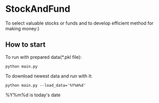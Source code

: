 # StockAndFund
To select valuable stocks or funds and to develop efficient method for making money:)

## How to start
To run with prepared data(*.pkl file):
```
python main.py
```
To download newest data and run with it:
```
python main.py --load_data='%Y%m%d'
```
%Y%m%d is today's date